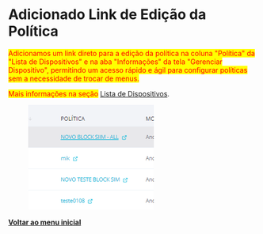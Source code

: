 # Adicionado Link de Edição da Política

<mark style="color:red;">Adicionamos um link direto para a edição da política na coluna "Política" da "Lista de Dispositivos" e na aba "Informações" da tela "Gerenciar Dispositivo", permitindo um acesso rápido e ágil para configurar políticas sem a necessidade de trocar de menus.</mark>

<mark style="color:red;">Mais informações na seção</mark> [Lista de Dispositivos](../../portal/dispositivos/lista-de-dispositivos/).

<figure><img src="../../../.gitbook/assets/image (264).png" alt=""><figcaption></figcaption></figure>

[**Voltar ao menu inicial**](./)
